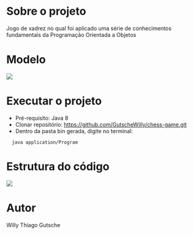 # Sobre o projeto
Jogo de xadrez no qual foi aplicado uma série de conhecimentos fundamentais da Programação Orientada a Objetos

# Modelo
<p>
  <img src="https://user-images.githubusercontent.com/108245169/210129845-ac1312f5-cd36-4ad9-a7d6-7b9d84372dbf.png" img>
</p>

# Executar o projeto
* Pré-requisito: Java 8
* Clonar repositório: https://github.com/GutscheWilly/chess-game.git
* Dentro da pasta bin gerada, digite no terminal: 
```bach
  java application/Program
```

# Estrutura do código
<p>
  <img src="https://user-images.githubusercontent.com/108245169/210130556-b9217a2c-fe5d-480c-8f71-9f75de703397.png" img>
</p>

# Autor
Willy Thiago Gutsche
